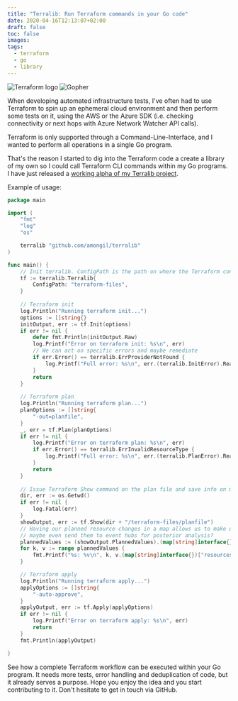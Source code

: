 ```yaml
---
title: "Terralib: Run Terraform commands in your Go code"
date: 2020-04-16T12:13:07+02:00
draft: false
toc: false
images:
tags: 
  - terraform
  - go
  - library
---
```


![Terraform logo](https://avatars0.githubusercontent.com/u/28900900?s=460&v=4)
![Gopher](https://blog.golang.org/gopher/header.jpg)

When developing automated infrastructure tests, I've often had to use Terraform to spin up an ephemeral cloud environment and then perform some tests on it, using the AWS or the Azure SDK (i.e. checking connectivity or next hops with Azure Network Watcher API calls).

Terraform is only supported through a Command-Line-Interface, and I wanted to perform all operations in a single Go program.

That's the reason I started to dig into the Terraform code a create a library of my own so I could call Terraform CLI commands within my Go programs. I have just released a [working alpha of my Terralib project](https://github.com/amongil/terralib).

Example of usage: 

```Go
package main

import (
	"fmt"
	"log"
	"os"

	terralib "github.com/amongil/terralib"
)

func main() {
    // Init terralib. ConfigPath is the path on where the Terraform config files are
	tf := terralib.Terralib{
		ConfigPath: "terraform-files",
    }
    
    // Terraform init
	log.Println("Running terraform init...")
	options := []string{}
	initOutput, err := tf.Init(options)
	if err != nil {
		defer fmt.Println(initOutput.Raw)
		log.Printf("Error on terraform init: %s\n", err)
		// We can act on specific errors and maybe remediate
		if err.Error() == terralib.ErrProviderNotFound {
			log.Printf("Full error: %s\n", err.(terralib.InitError).Reason)
		}
		return
    }
    
    // Terraform plan
	log.Println("Running terraform plan...")
	planOptions := []string{
		"-out=planfile",
	}
	_, err = tf.Plan(planOptions)
	if err != nil {
		log.Printf("Error on terraform plan: %s\n", err)
		if err.Error() == terralib.ErrInvalidResourceType {
			log.Printf("Full error: %s\n", err.(terralib.PlanError).Reason)
		}
		return
    }
    
    // Issue Terraform Show command on the plan file and save info on memory
	dir, err := os.Getwd()
	if err != nil {
		log.Fatal(err)
	}
	showOutput, err := tf.Show(dir + "/terraform-files/planfile")
	// Having our planned resource changes in a map allows us to make decisions over them
	// maybe even send them to event hubs for posterior analysis?
	plannedValues := (showOutput.PlannedValues).(map[string]interface{})
	for k, v := range plannedValues {
		fmt.Printf("%s: %v\n", k, v.(map[string]interface{})["resources"])
	}

    // Terraform apply
	log.Println("Running terraform apply...")
	applyOptions := []string{
		"-auto-approve",
	}
	applyOutput, err := tf.Apply(applyOptions)
	if err != nil {
		log.Printf("Error on terraform apply: %s\n", err)
		return
	}
	fmt.Println(applyOutput)

}
```
 
See how a complete Terraform workflow can be executed within your Go program. It needs more tests, error handling and deduplication of code, but it already serves a purpose. Hope you enjoy the idea and you start contributing to it. Don't hesitate to get in touch via GitHub.
